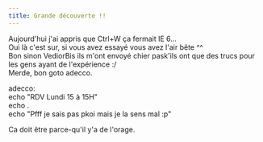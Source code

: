 ```yaml
---
title: Grande découverte !!
---
```


Aujourd'hui j'ai appris que Ctrl+W ça fermait IE 6...  
Oui là c'est sur, si vous avez essayé vous avez l'air bête ^^  
Bon sinon VediorBis ils m'ont envoyé chier pask'ils ont que des trucs pour les
gens ayant de l'expérience :/  
Merde, bon goto adecco.

adecco:  
echo "RDV Lundi 15 à 15H"  
echo .  
echo "Pfff je sais pas pkoi mais je la sens mal :p"

Ca doit être parce-qu'il y'a de l'orage.

